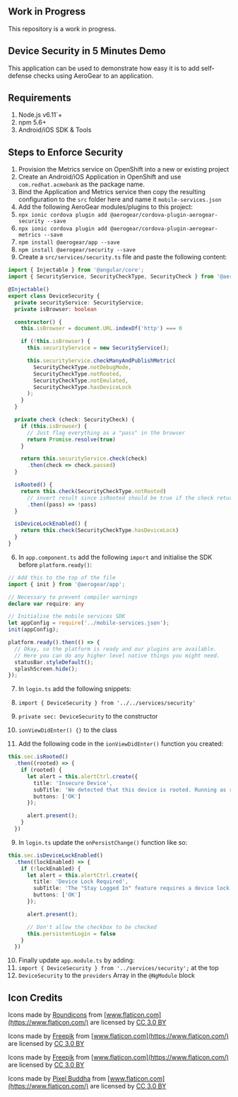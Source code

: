 ## Work in Progress
This repository is a work in progress.

## Device Security in 5 Minutes Demo
This application can be used to demonstrate how easy it is to add self-defense
checks using AeroGear to an application.

## Requirements

1. Node.js v6.11`+
2. npm 5.6+
3. Android/iOS SDK & Tools

## Steps to Enforce Security
1. Provision the Metrics service on OpenShift into a new or existing project
2. Create an Android/iOS Application in OpenShift and use `com.redhat.acmebank`
as the package name.
3. Bind the Application and Metrics service then copy the resulting
configuration to the `src` folder here and name it `mobile-services.json`
4. Add the following AeroGear modules/plugins to this project:
  1. `npx ionic cordova plugin add @aerogear/cordova-plugin-aerogear-security --save`
  2. `npx ionic cordova plugin add @aerogear/cordova-plugin-aerogear-metrics --save`
  3. `npm install @aerogear/app --save`
  4. `npm install @aerogear/security --save`
5. Create a `src/services/security.ts` file and paste the following content:

```ts
import { Injectable } from '@angular/core';
import { SecurityService, SecurityCheckType, SecurityCheck } from '@aerogear/security';

@Injectable()
export class DeviceSecurity {
  private securityService: SecurityService;
  private isBrowser: boolean

  constructor() {
    this.isBrowser = document.URL.indexOf('http') === 0

    if (!this.isBrowser) {
      this.securityService = new SecurityService();

      this.securityService.checkManyAndPublishMetric(
        SecurityCheckType.notDebugMode,
        SecurityCheckType.notRooted,
        SecurityCheckType.notEmulated,
        SecurityCheckType.hasDeviceLock
      );
    }
  }

  private check (check: SecurityCheck) {
    if (this.isBrowser) {
      // Just flag everything as a "pass" in the browser
      return Promise.resolve(true)
    }

    return this.securityService.check(check)
      .then(check => check.passed)
  }

  isRooted() {
    return this.check(SecurityCheckType.notRooted)
      // invert result since isRooted should be true if the check returns false
      .then((pass) => !pass)
  }

  isDeviceLockEnabled() {
    return this.check(SecurityCheckType.hasDeviceLock)
  }
}
```

6. In `app.component.ts` add the following `import` and initialise the SDK
before `platform.ready()`:

```ts
// Add this to the top of the file
import { init } from '@aerogear/app';

// Necessary to prevent compiler warnings
declare var require: any

// Initialise the mobile services SDK
let appConfig = require('../mobile-services.json');
init(appConfig);

platform.ready().then(() => {
  // Okay, so the platform is ready and our plugins are available.
  // Here you can do any higher level native things you might need.
  statusBar.styleDefault();
  splashScreen.hide();
});
```

7. In `login.ts` add the following snippets:
  1. `import { DeviceSecurity } from '../../services/security'`
  2. `private sec: DeviceSecurity` to the constructor
  3. `ionViewDidEnter() {}` to the class

8. Add the following code in the `ionViewDidEnter()` function you created:

```ts
this.sec.isRooted()
  .then((rooted) => {
    if (rooted) {
      let alert = this.alertCtrl.create({
        title: 'Insecure Device',
        subTitle: 'We detected that this device is rooted. Running as root increases the likelihood of your device being compromised by malicious software that is designed to steal passwords and financial information. Continued use of this application is done so at your own risk.',
        buttons: ['OK']
      });

      alert.present();
    }
  })
```

9. In `login.ts` update the `onPersistChange()` function like so:

```ts
this.sec.isDeviceLockEnabled()
  .then((lockEnabled) => {
    if (!lockEnabled) {
      let alert = this.alertCtrl.create({
        title: 'Device Lock Required',
        subTitle: 'The "Stay Logged In" feature requires a device lock to be enabled. Update your device security settings and try again.',
        buttons: ['OK']
      });

      alert.present();

      // Don't allow the checkbox to be checked
      this.persistentLogin = false
    }
  })
```

10. Finally update `app.module.ts` by adding:
  1. `import { DeviceSecurity } from '../services/security';` at the top
  2. `DeviceSecurity` to the `providers` Array in the `@NgModule` block

## Icon Credits
Icons made by [Roundicons](https://www.flaticon.com/authors/roundicons) from 
[www.flaticon.com](https://www.flaticon.com/) are licensed by
[CC 3.0 BY](http://creativecommons.org/licenses/by/3.0/)

Icons made by [Freepik](http://www.freepik.com) from 
[www.flaticon.com](https://www.flaticon.com/) are licensed by
[CC 3.0 BY](http://creativecommons.org/licenses/by/3.0/)

Icons made by [Freepik](http://www.freepik.com) from 
[www.flaticon.com](https://www.flaticon.com/) are licensed by
[CC 3.0 BY](http://creativecommons.org/licenses/by/3.0/)

Icons made by [Pixel Buddha](https://www.flaticon.com/authors/pixel-buddha) from 
[www.flaticon.com](https://www.flaticon.com/) are licensed by [CC 3.0 BY](http://creativecommons.org/licenses/by/3.0/)
